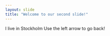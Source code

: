 ```yaml
---
layout: slide
title: "Welcome to our second slide!"
---
```

I live in Stockholm
Use the left arrow to go back!
